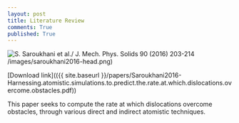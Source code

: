 ```yaml
---
layout: post
title: Literature Review
comments: True
published: True
---
```


![S. Saroukhani et al./ J. Mech. Phys. Solids  90 (2016) 203-214]()/images/saroukhani2016-head.png)

[Download link](({{ site.baseurl }}/papers/Saroukhani2016-Harnessing.atomistic.simulations.to.predict.the.rate.at.which.dislocations.overcome.obstacles.pdf))


This paper seeks to compute the rate at which dislocations overcome obstacles,
through various direct and indirect atomistic techniques.
